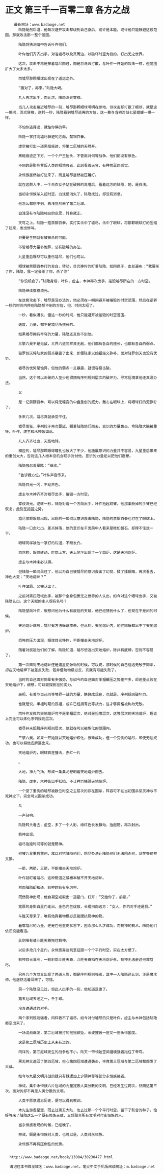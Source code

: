 # 正文 第三千一百零二章 各方之战
        最新网址：www.badaoge.net
          陆隐陡然后退，他每次避开攻击都绕到自己身后，或许是本能，或许他只能躲避这段范围，那就攻击那一整个范围。
      
          陆隐将猜测暗中告诉叶仵他们。
      
          叶仵他们齐齐出手，对准墟尽以及其周边，以破坏时空为目的，打出无之世界。
      
          这次，攻击不再是擦着墟尽而过，而是将乌云打散，与叶仵一开始的攻击一样，但范围扩大了太多太多。
      
          而墟尽那颗眼球出现在了遥远之外。
      
          “猜对了，再来。”陆隐大喝。
      
          几人再次出手，而此次，陆隐流光穿梭。
      
          当几人攻击接近墟尽的一刻，墟尽那颗眼球明明在原地，但攻击却打散了眼球，就是这一瞬间，流光穿梭，逆转一秒，陆隐看到墟尽逃离的方位，这一幕与当初对战七星螳螂一模一样。
      
          不怕你逃得远，就怕你停的早。
      
          陆隐一掌打向墟尽躲避的方向，禁锢百拳。
      
          虚空被打出一道黑暗痕迹，将第二厄域的天劈开。
      
          黑暗痕迹正下方，一个个尸王抬头，不管面对何等战争，他们都没有惧色。
      
          不同的是那些背叛人类的祖境强者，此刻看着天穹，有种荒诞的感觉。
      
          永恒族居然被打进来了，而且墟尽居然被压着打。
      
          就在这群人中，一个白衣女子站在破碎的高塔后，看着远方的陆隐，她，是白浅。
      
          当初永恒族杀入超时空，白浅便消失了，陆隐找过，却没有消息。
      
          他怎么都想不到，白浅竟然来了第二厄域。
      
          白浅没有与陆隐相见的意思，转身就走。
      
          天穹之上，陆隐一招禁锢百拳，实打实击中了墟尽，击中了眼球，将那颗眼球打的压缩了起来，发出惨叫。
      
          只要是生物就有被抹杀的可能。
      
          不管墟尽力量多诡异，总有破解的办法。
      
          九星重启既然可以重伤墟尽，他们也可以。
      
          眼球被禁锢百拳打的发白，转动，目光狰狞的盯着陆隐，如同疯子，血丝遍布：“我要杀了你，陆隐，我一定会杀了你，杀了你”
      
          “你没机会了。”陆隐身后，叶仵，虚主，木神再次出手，摧毁墟尽所在的一方时空。
      
          陆隐继续穿梭流光。
      
          在这套攻击下，墟尽是没办法的，他必须在一瞬间避开被摧毁的时空范围，然后在逆转一秒的时间内停在陆隐想不到的方位，但，时间太短了。
      
          一秒，看似漫长，但这一秒的时间，他只能避开被摧毁的时空范围。
      
          速度，力量，都不是墟尽所擅长的。
      
          如果墟尽拥有帝穹的力量，陆隐还真伤不到他。
      
          三擎六昊不是无敌，三界六道同样非无敌，他们都有各自的擅长，也都有各自的弱点。
      
          轻罗剑天将陆家的弱点暴露了出来，即便陆家以始祖经义弥补，面对轻罗剑天也没有优势。
      
          墟尽的优势是诡异，但他的弱点一旦暴露，就很容易击破。
      
          当然，这个可以击破的人至少也得拥有序列规则层次的破坏力，寻常祖境拿他还真没办法。
      
          又
      
          是一记禁锢百拳，可以将无瞳变的中盘重创的威力，轰击在眼球上，将眼球打的更狰狞了。
      
          多来几次，墟尽真就承受不住。
      
          墟尽发狂，序列粒子再次蔓延，朝着陆隐他们而去，意识的力量轰击，令陆隐大脑被重锤，叶仵，虚主和木神皆如此。
      
          几人齐齐吐血，天旋地转。
      
          相应的，墟尽那颗眼球瞳孔也放大了不少，他施展意识的力量并不容易，九星重启带来的重创太大，否则这几人根本没机会联手对付他，意识的力量足以把他们震晕。
      
          陆隐强忍着晕眩：“继续。”
      
          “告诉我方位。”叶仵声音传来。
      
          陆隐目光一闪，不动声色。
      
          虚主与木神齐齐对墟尽出手，摧毁一方时空。
      
          穿梭流光，逆转一秒，陆隐对着一个方向出手，叶仵抬起双臂，他那条断掉的手臂已经恢复，此刻呈抱圆之势。
      
          墟尽那颗眼球出现，出现的一瞬间以意识轰击陆隐，陆隐的禁锢百拳也打在了眼球上。
      
          陆隐一口血吐出，差点掉落，他的意识在千面局中人看来是稳如磐石，却撑不住这一下。
      
          眼球同样被他一掌打的后退，不断发白。
      
          忽然的，眼球转动，盯向上方，天上地下出现了一个鼎炉，这是天地熔炉。
      
          虚主与木神未必认得。
      
          但陆隐一瞬间呆住了，他以为自己被墟尽的意识轰出了幻觉，揉了揉眼睛，再次看去，神色大变：“天地熔炉？”
      
          叶仵皱眉，又被认出了。
      
          之前对第四厄域出手，被那个全身包裹无之世界的人认出，如今对这个眼球出手，又被陆隐认出，这个天赋的主人很有名吗？
      
          陆隐望向叶仵，很想问他为什么有辰祖的天赋，他已经猜到什么了，但现在不是问的时候。
      
          天地熔炉成形，墟尽有方法躲避攻击，但此刻，天地熔炉内，他往哪躲都出不了天地熔炉。
      
          恐怖的压力出现，眼球目光狰狞，不断撞击天地熔炉。
      
          随着对辰祖他们的了解，陆隐知道，墟尽想逃出天地熔炉，除非有底牌，否则不容易了。
      
          第一次面对天地熔炉还是渡星使源劫的时候，可以说，那时候的自己远远无敌于同辈，却在天地熔炉下被差点失败，若非借助物极必反，真就有可能失败了。
      
          当时的自己面对同辈有多强势，与如今的自己面对半祖碾压之势差不多，却还差点败在天地熔炉下，细想，可以窥探辰祖的实力。
      
          辰祖，有着与自己同等境界一战的力量，换算成现在，也就是，序列规则破坏力。
      
          也就是说，半祖时期的辰祖，或许已经拥有此等战力，这才够资格被称为无敌。
      
          而叶仵发挥的天地熔炉可不是半祖层次，绝对是祖境层次，这等层次的天地熔炉，理论上完全可以炼化序列规则层次。
      
          墟尽并未超脱序列规则层次，他就在可以被炼化的范围内。
      
          三擎六昊，如果一开始就以天地熔炉炼化，很难成功，但一个受伤的墟尽，即便无法成功，也可以将他底牌逼出来。
      
          天地熔炉内，眼球疯狂撞击，赤红一片
      
          。
      
          大地，神力飞扬，形成一条条龙卷朝着天地熔炉而去。
      
          陆隐，虚主，木神皆出手抵挡，不让神力触碰天地熔炉。
      
          一个受了重伤的墟尽被数位时空之主层次的存在围杀，阵容可不在当初围杀巫灵神与不死神之下，完全可以围杀成功。
      
          乓
      
          一声轻响。
      
          陆隐转头看去，虚空，多了一个人影，绯红色长发飘动，抬起箭，再次射出。
      
          箭神出现。
      
          墟尽拖延时间等的就是箭神。
      
          他被九星重启重创，难以对抗陆隐他们，想尽办法让陆隐他们无法围杀他，就在等箭神支援。
      
          一箭，两箭，三箭，不断撞击天地熔炉。
      
          叶仵就盯着墟尽，这种箭道之威根本破不开天地熔炉。
      
          然而陆隐却知道，箭神的箭有多厉害。
      
          既然箭神出现，他自凝空戒取出一道星门，打开：“交给你了，前辈。”
      
          宽厚的身影自星门走出，金色光芒绽放，长棍扫向远方：“女人，你的对手还是我。”
      
          斗胜天尊来了，唯有他靠着物极必反能硬抗箭神的箭。
      
          看穿墟尽的力量，还是在他重伤状态下，围杀那么久才成功，而箭神的箭术，陆隐他们依旧没能看透。
      
          此刻唯有请斗胜天尊拖住箭神。
      
          以后多抢几个星门，永恒族靠这玩意征服一个个平行时空，实在太方便了。
      
          箭神目光凛冽，一箭射向斗胜天尊，斗胜天尊挡在天地熔炉外，箭神无法避过他救墟尽。
      
          另外几个方向又出现了两道人影，都是序列规则强者，其中一人陆隐还认识，正是魔术师，他居然活着回来了，可惜。
      
          另一个陆隐没见过，但此人出手的一刻，他知道是谁了。
      
          第五厄域五老之一，千手印。
      
          冷青遭遇过的对手。
      
          两个序列规则强者，同样救不了墟尽，如今对付墟尽的只是叶仵，虚主与木神包括陆隐都空出来了。
      
          一场混战爆发，第二厄域被打的摇摇欲坠，余波摧毁一座又一座永恒国度。
      
          这是第二厄域历史上从未有过的。
      
          同样的，第三厄域发生的战争也不小，陆天一带领始空间祖境强者拖住了帝穹。
      
          黑无神又返回了第四厄域，担心第四厄域遭遇袭击，毕竟第三厄域与第二厄域都爆发了大战。
      
          如今与九星文明开战的就只有棘逻加上少阴神尊等部分永恒族强者。
      
          神诫，集中永恒族六片厄域的力量摧毁人类分散的文明，已经发生过两次，然而这第三次，面对的却不再是人类分散的文明。
      
          人类不愿意遗忘历史，便可以得到教训。
      
          木先生游走星空，既去过第五大陆，也去过那一个个平行时空，留下了联合的种子，恰好等来了陆隐这么一个既有修炼天赋，又想联合所有文明对付永恒族的人。
      
          当永恒族发现的时候，已经晚了。
      
          神诫，既是永恒族对人类，也可以是，人类对永恒族。
      
          永恒族不再有压倒性的优势。
      
      
      http://www.badaoge.net/book/13084/30230477.html
      
      请记住本书首发域名：www.badaoge.net。笔尖中文手机版阅读网址：m.badaoge.net